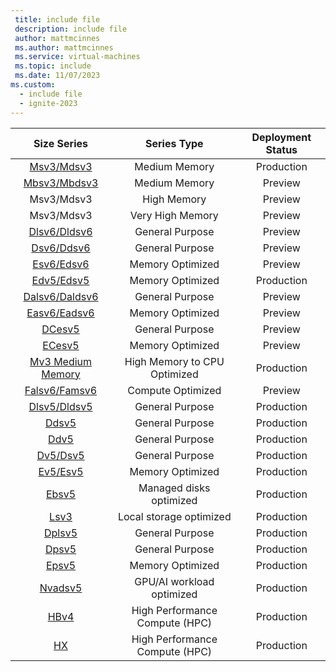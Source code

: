 ```yaml
---
 title: include file
 description: include file
 author: mattmcinnes
 ms.author: mattmcinnes
 ms.service: virtual-machines
 ms.topic: include
 ms.date: 11/07/2023
ms.custom:
  - include file
  - ignite-2023
---
```


| Size Series | Series Type | Deployment Status |
|:-:|:-:|:-:|
| [Msv3/Mdsv3](/azure/virtual-machines/msv3-mdsv3-medium-series)| Medium Memory | Production |
| [Mbsv3/Mbdsv3](/azure/virtual-machines/sizes/memory-optimized/mbsv3-mbdsv3-series)| Medium Memory| Preview|
| Msv3/Mdsv3| High Memory | Preview|
| Msv3/Mdsv3| Very High Memory | Preview|
| [Dlsv6/Dldsv6](/azure/virtual-machines/dlsv6-dldsv6-series)  | General Purpose              | Preview    |
| [Dsv6/Ddsv6](/azure/virtual-machines/dsv6-ddsv6-series)      | General Purpose              | Preview    |
| [Esv6/Edsv6](/azure/virtual-machines/esv6-edsv6-series)      | Memory Optimized             | Preview    |
| [Edv5/Edsv5](/azure/virtual-machines/edv5-edsv5-series)      | Memory Optimized             | Production |
| [Dalsv6/Daldsv6](/azure/virtual-machines/dalsv6-daldsv6-series) | General Purpose           | Preview    |
| [Easv6/Eadsv6](/azure/virtual-machines/easv6-eadsv6-series)  | Memory Optimized             | Preview    |
| [DCesv5](/azure/virtual-machines/dcesv5-dcedsv5-series)      | General Purpose              | Preview    |
| [ECesv5](/azure/virtual-machines/ecesv5-ecedsv5-series)      | Memory Optimized             | Preview    |
| [Mv3 Medium Memory](/azure/virtual-machines/msv3-mdsv3-medium-series)| High Memory to CPU Optimized | Production  |
| [Falsv6/Famsv6](/azure/virtual-machines/fasv6-falsv6-series) | Compute Optimized              | Preview    |
| [Dlsv5/Dldsv5](../../virtual-machines/dlsv5-dldsv5-series.md)         | General Purpose         | Production |
| [Ddsv5](../../virtual-machines/sizes/general-purpose/ddsv5-series.md)| General Purpose          | Production |
| [Ddv5](../../virtual-machines/sizes/general-purpose/ddv5-series.md)| General Purpose            | Production |
| [Dv5/Dsv5](/azure/virtual-machines/dv5-dsv5-series)          | General Purpose                | Production |
| [Ev5/Esv5](/azure/virtual-machines/ev5-esv5-series)          | Memory Optimized               | Production |
| [Ebsv5](/azure/virtual-machines/ebdsv5-ebsv5-series)         | Managed disks optimized        | Production |
| [Lsv3](/azure/virtual-machines/lsv3-series)                  | Local storage optimized        | Production |
| [Dplsv5](/azure/virtual-machines/dplsv5-dpldsv5-series)      | General Purpose                | Production |
| [Dpsv5](/azure/virtual-machines/dpsv5-dpdsv5-series)         | General Purpose                | Production |
| [Epsv5](/azure/virtual-machines/epsv5-epdsv5-series)         | Memory Optimized               | Production |
| [Nvadsv5](/azure/virtual-machines/nva10v5-series)            | GPU/AI workload optimized      | Production |
| [HBv4](/azure/virtual-machines/hbv4-series)                  | High Performance Compute (HPC) | Production |
| [HX](/azure/virtual-machines/hx-series)                      | High Performance Compute (HPC) | Production |
